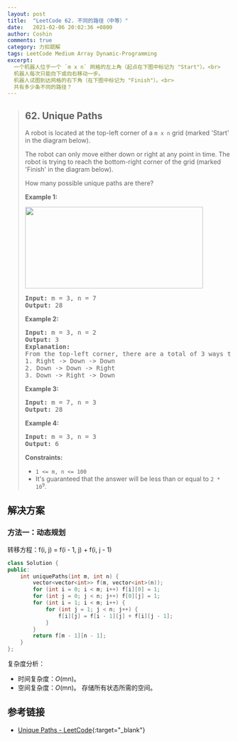 ```yaml
---
layout: post
title:  "LeetCode 62. 不同的路径（中等）"
date:   2021-02-06 20:02:36 +0800
author: Coshin
comments: true
category: 力扣题解
tags: LeetCode Medium Array Dynamic-Programming
excerpt:
  一个机器人位于一个 `m x n` 网格的左上角（起点在下图中标记为 "Start"）。<br>
  机器人每次只能向下或向右移动一步。
  机器人试图到达网格的右下角（在下图中标记为 "Finish"）。<br>
  共有多少条不同的路径？
---
```

> ## 62. Unique Paths
> 
> A robot is located at the top-left corner of a `m x n` grid (marked 'Start' in
> the diagram below).
> 
> The robot can only move either down or right at any point in time. The robot
> is trying to reach the bottom-right corner of the grid (marked 'Finish' in the
> diagram below).
> 
> How many possible unique paths are there?
> 
> **Example 1:**
> 
> <img src="https://assets.leetcode.com/uploads/2018/10/22/robot_maze.png" style="width: 400px; height: 183px;">
> 
> <pre>
> <strong>Input:</strong> m = 3, n = 7
> <strong>Output:</strong> 28
> </pre>
> 
> **Example 2:**
> 
> <pre>
> <strong>Input:</strong> m = 3, n = 2
> <strong>Output:</strong> 3
> <strong>Explanation:</strong>
> From the top-left corner, there are a total of 3 ways to reach the bottom-right corner:
> 1. Right -> Down -> Down
> 2. Down -> Down -> Right
> 3. Down -> Right -> Down
> </pre>
> 
> **Example 3:**
> 
> <pre>
> <strong>Input:</strong> m = 7, n = 3
> <strong>Output:</strong> 28
> </pre>
> 
> **Example 4:**
> 
> <pre>
> <strong>Input:</strong> m = 3, n = 3
> <strong>Output:</strong> 6
> </pre>
> 
> **Constraints:**
> 
> * `1 <= m, n <= 100`
> * It's guaranteed that the answer will be less than or equal to <code>2 * 10<sup>9</sup></code>.

## 解决方案

### 方法一：动态规划

转移方程：f(i, j) = f(i - 1, j) + f(i, j - 1)

```cpp
class Solution {
public:
    int uniquePaths(int m, int n) {
        vector<vector<int>> f(m, vector<int>(n));
        for (int i = 0; i < m; i++) f[i][0] = 1;
        for (int j = 0; j < n; j++) f[0][j] = 1;
        for (int i = 1; i < m; i++) {
            for (int j = 1; j < n; j++) {
                f[i][j] = f[i - 1][j] + f[i][j - 1];
            }
        }
        return f[m - 1][n - 1];
    }
};
```

复杂度分析：
* 时间复杂度：*O*(mn)。
* 空间复杂度：*O*(mn)。
  存储所有状态所需的空间。

## 参考链接

* [Unique Paths - LeetCode](https://leetcode.com/problems/unique-paths/){:target="_blank"}
